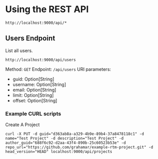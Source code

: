 # Using the REST API

```
http://localhost:9000/api/*
```

## Users Endpoint

List all users.

```
http://localhost:9000/api/users
```

Method: `GET`
Endpoint: `/api/users`
URI parameters:

- guid:        Option[String]
- username:    Option[String]
- email:       Option[String]
- limit:       Option[String]
- offset:      Option[String]




### Example CURL scripts

Create A Project
```
curl -X PUT -d guid="d363ab8a-a329-4b9e-89b4-37a8478118c1" -d name="Test Project" -d description="Test Project" -d author_guid="688f6c92-d2aa-43f4-890b-25c60523b53e" -d repo_url="https://github.com/grahamar/example-rtm-project.git" -d head_version="HEAD" localhost:9000/api/projects
```
